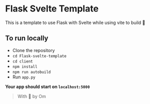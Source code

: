 # Flask Svelte Template

This is a template to use Flask with Svelte while using vite to build 👀

## To run locally

* Clone the repository
* `cd Flask-svelte-template`
* `cd client`
* `npm install`
* `npm run autobuild`
* Run `app.py`

**Your app should start on `localhost:5000`**

> With 💖 by Om